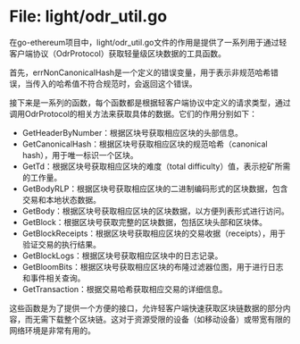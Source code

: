 # File: light/odr_util.go

在go-ethereum项目中，light/odr_util.go文件的作用是提供了一系列用于通过轻客户端协议（OdrProtocol）获取轻量级区块数据的工具函数。

首先，errNonCanonicalHash是一个定义的错误变量，用于表示非规范哈希错误，当传入的哈希值不符合规范时，会返回这个错误。

接下来是一系列的函数，每个函数都是根据轻客户端协议中定义的请求类型，通过调用OdrProtocol的相关方法来获取具体的数据。它们的作用分别如下：

- GetHeaderByNumber：根据区块号获取相应区块的头部信息。
- GetCanonicalHash：根据区块号获取相应区块的规范哈希（canonical hash），用于唯一标识一个区块。
- GetTd：根据区块号获取相应区块的难度（total difficulty）值，表示挖矿所需的工作量。
- GetBodyRLP：根据区块号获取相应区块的二进制编码形式的区块数据，包含交易和本地状态数据。
- GetBody：根据区块号获取相应区块的区块数据，以方便列表形式进行访问。
- GetBlock：根据区块号获取完整的区块数据，包括区块头部和区块体。
- GetBlockReceipts：根据区块号获取相应区块的交易收据（receipts），用于验证交易的执行结果。
- GetBlockLogs：根据区块号获取相应区块中的日志记录。
- GetBloomBits：根据区块号获取相应区块的布隆过滤器位图，用于进行日志和事件相关查询。
- GetTransaction：根据交易哈希获取相应交易的详细信息。

这些函数是为了提供一个方便的接口，允许轻客户端快速获取区块链数据的部分内容，而无需下载整个区块链。这对于资源受限的设备（如移动设备）或带宽有限的网络环境是非常有用的。

